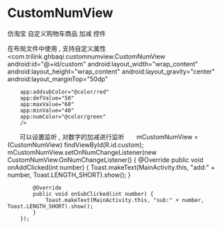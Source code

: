 # CustomNumView
仿淘宝 自定义购物车商品 加减 控件

在布局文件中使用 , 支持自定义属性
<com.trilink.ghbaqi.customnumview.CustomNumView
        android:id="@+id/custom"
        android:layout_width="wrap_content"
        android:layout_height="wrap_content"
        android:layout_gravity="center"
        android:layout_marginTop="50dp"

        app:addsubColor="@color/red"
        app:defValue="50"
        app:maxValue="60"
        app:minValue="40"
        app:numColor="@color/green"
        />
        
        可以设置监听 , 对数字的加减进行监听
        mCustomNumView = (CustomNumView) findViewById(R.id.custom);
        mCustomNumView.setOnNumChangeListener(new CustomNumView.OnNumChangeListener() {
            @Override
            public void onAddClicked(int number) {
                Toast.makeText(MainActivity.this, "add:" + number, Toast.LENGTH_SHORT).show();
            }

            @Override
            public void onSubClicked(int number) {
                Toast.makeText(MainActivity.this, "sub:" + number, Toast.LENGTH_SHORT).show();
            }
        });

